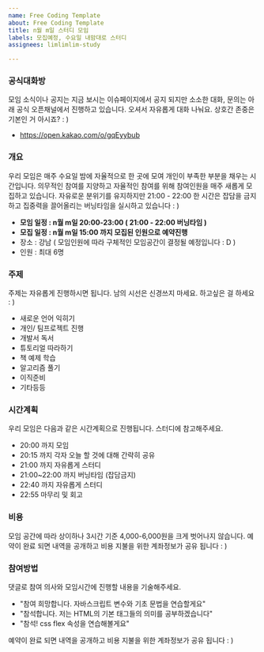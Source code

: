 ```yaml
---
name: Free Coding Template
about: Free Coding Template
title: n월 m일 스터디 모임
labels: 모집예정, 수요일 내맘대로 스터디
assignees: limlimlim-study

---
```


### 공식대화방
모임 소식이나 공지는 지금 보시는 이슈페이지에서 공지 되지만 
소소한 대화, 문의는 아래 공식 오픈채널에서 진행하고 있습니다.
오셔서 자유롭게 대화 나눠요.
상호간 존중은 기본인 거 아시죠? : )
- https://open.kakao.com/o/gqEyybub

### 개요
우리 모임은 매주 수요일 밤에 자율적으로 한 곳에 모여 개인이 부족한 부분을 채우는 시간입니다.
의무적인 참여를 지양하고 자율적인 참여를 위해 참여인원을 매주 새롭게 모집하고 있습니다.
자유로운 분위기를 유지하지만 21:00 - 22:00 한 시간은 잡담을 금지하고 집중력을 끌어올리는 버닝타임을 실시하고 있습니다 : )
- **모임 일정 : n월 m일 20:00-23:00 ( 21:00 - 22:00 버닝타임 )**
- **모집 일정 : n월 m일 15:00 까지 모집된 인원으로 예약진행**
- 장소 : 강남 ( 모임인원에 따라 구체적인 모임공간이 결정될 예정입니다 : D )
- 인원 : 최대 6명

### 주제
주제는 자유롭게 진행하시면 됩니다. 남의 시선은 신경쓰지 마세요. 하고싶은 걸 하세요 : )
- 새로운 언어 익히기
- 개인/ 팀프로젝트 진행
- 개발서 독서
- 튜토리얼 따라하기
- 책 예제 학습
- 알고리즘 풀기
- 이직준비
- 기타등등

### 시간계획
우리 모임은 다음과 같은 시간계획으로 진행됩니다. 스터디에 참고해주세요.
- 20:00 까지 모임
- 20:15 까지 각자 오늘 할 것에 대해 간략히 공유
- 21:00 까지 자유롭게 스터디
- 21:00~22:00 까지 버닝타임 (잡담금지)
- 22:40 까지 자유롭게 스터디
- 22:55 마무리 및 회고

### 비용
모임 공간에 따라 상이하나 3시간 기준 4,000-6,000원을 크게 벗어나지 않습니다.
예약이 완료 되면 내역을 공개하고 비용 지불을 위한 계좌정보가 공유 됩니다 : )

### 참여방법
댓글로 참여 의사와 모임시간에 진행할 내용을 기술해주세요.
- "참여 희망합니다. 자바스크립트 변수와 기초 문법을 연습할게요"
- "참석합니다. 저는 HTML의 기본 태그들의 의미를 공부하겠습니다"
- "참석! css flex 속성을 연습해볼게요"

예약이 완료 되면 내역을 공개하고 비용 지불을 위한 계좌정보가 공유 됩니다 : )
